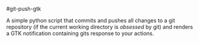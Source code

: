 #git-push-gtk

A simple python script that commits and pushes all changes to a git repository (if the current working directory is _obsessed_ by git) and
renders a GTK notification containing gits response to your actions.

